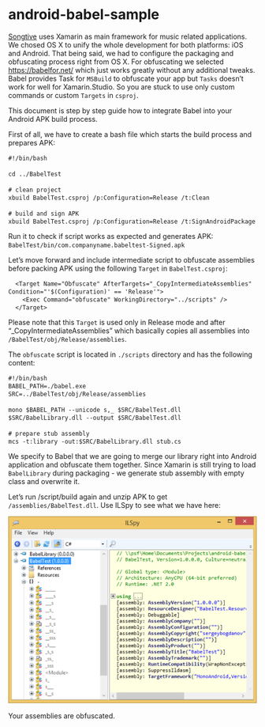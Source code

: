 # android-babel-sample

[Songtive](www.songtive.com) uses Xamarin as main framework for music related applications. We chosed OS X to unify the whole development for both platforms: iOS and Android. That being said, we had to configure the packaging and obfuscating process right from OS X. For obfuscating we selected https://babelfor.net/ which just works greatly without any additional tweaks. Babel provides Task for `MSBuild` to obfuscate your app but `Tasks` doesn’t work for well for Xamarin.Studio. So you are stuck to use only custom commands or custom `Targets` in `csproj`.

This document is step by step guide how to integrate Babel into your Android APK build process. 

First of all, we have to create a bash file which starts the build process and prepares APK:

```
#!/bin/bash

cd ../BabelTest

# clean project
xbuild BabelTest.csproj /p:Configuration=Release /t:Clean

# build and sign APK
xbuild BabelTest.csproj /p:Configuration=Release /t:SignAndroidPackage
```

Run it to check if script works as expected and generates APK: `BabelTest/bin/com.companyname.babeltest-Signed.apk`

Let’s move forward and include intermediate script to obfuscate assemblies before packing APK using the following `Target` in `BabelTest.csproj`:

```
  <Target Name="Obfuscate" AfterTargets="_CopyIntermediateAssemblies" Condition="'$(Configuration)' == 'Release'">
    <Exec Command="obfuscate" WorkingDirectory="../scripts" />
  </Target>
```

Please note that this `Target` is used only in Release mode and after “_CopyIntermediateAssemblies” which basically copies all assemblies into `/BabelTest/obj/Release/assemblies`.

The `obfuscate` script is located in `./scripts` directory and has the following content:

```
#!/bin/bash
BABEL_PATH=./babel.exe
SRC=../BabelTest/obj/Release/assemblies

mono $BABEL_PATH --unicode s,_ $SRC/BabelTest.dll $SRC/BabelLibrary.dll --output $SRC/BabelTest.dll

# prepare stub assembly
mcs -t:library -out:$SRC/BabelLibrary.dll stub.cs
```

We specify to Babel that we are going to merge our library right into Android application and obfuscate them together. Since Xamarin is still trying to load `BabelLibrary` during packaging - we generate stub assembly with empty class and overwrite it. 

Let’s run /script/build again and unzip APK to get `/assemblies/BabelTest.dll`. Use ILSpy to see what we have here:

![](https://github.com/desunit/android-babel-sample/blob/master/images/ilspy.png)


Your assemblies are obfuscated. 
